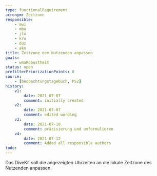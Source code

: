```yaml
---
type: functionalRequirement
acronym: Zeitzone
responsible: 
    - mwi
    - mba
    - jlü
    - kru
    - duz
    - ako
title: Zeitzone dem Nutzenden anpassen
goals: 
    - wmaRobustheit
status: open
prefilterPriorizationPoints: 0
source:
    - [beobachtungstagebuch, PS2]
history:
    v1:
        date: 2021-07-07
        comment: initially created
    v2:
        date: 2021-07-07
        comment: edited wording
    v3:
        date: 2021-07-10
        comment: präzisierung und umformulieren
    v4:
        date: 2021-07-12
        comment: Added all responsible authors
todo: 
---
```


Das DiveKit soll die angezeigten Uhrzeiten an die lokale Zeitzone des Nutzenden anpassen.
